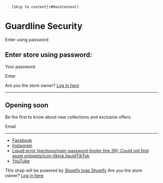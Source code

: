        [Skip to content](#MainContent)

Guardline Security
==================

Enter using password

Enter store using password:
---------------------------

 Your password

Enter

Are you the store owner? [Log in here](https://www.guardlinesecurity.com/admin)

* * *

 

Opening soon
------------

Be the first to know about new collections and exclusive offers.

 

 Email

* * *

* [Facebook](https://www.facebook.com/guardline)
* [Instagram](https://www.instagram.com/guardlinesecurity/)
* [Liquid error (sections/main-password-footer line 39): Could not find asset snippets/icon-tiktok.liquidTikTok](https://tiktok.com/shopify)
* [YouTube](https://www.youtube.com/Guardline)

This shop will be powered by [Shopify logo Shopify](https://www.shopify.com/ "Create your own online store with Shopify") Are you the store owner? [Log in here](https://www.guardlinesecurity.com/admin)